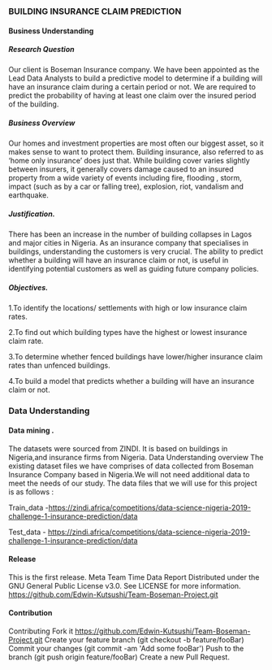 ### BUILDING  INSURANCE CLAIM PREDICTION
#### Business Understanding
##### Research Question
Our client is Boseman Insurance company. We have been appointed as the Lead Data Analysts to build a predictive model to determine if a building will have an insurance claim during a certain period or not. We are required to predict the probability of having at least one claim over the insured period of the building.

##### Business Overview
Our homes and investment properties are most often our biggest asset, so it makes sense to want to protect them. Building insurance, also referred to as ‘home only insurance’ does just that. While building cover varies slightly between insurers, it generally covers damage caused to an insured property from a wide variety of events including fire, flooding , storm, impact (such as by a car or falling tree), explosion, riot, vandalism and earthquake.

##### Justification.
There has been an increase in the number of building collapses in Lagos and major cities in Nigeria. As an insurance company that specialises in buildings, understanding the customers is very crucial.  The ability to predict  whether a  building will have an insurance claim or not, is useful in identifying potential customers  as well as guiding future company policies.

##### Objectives.

1.To identify the locations/ settlements with  high or  low  insurance claim rates.


2.To find out which building types have the highest or lowest insurance claim rate.


3.To determine whether fenced buildings have lower/higher insurance claim rates than unfenced buildings.


4.To build a model that predicts whether a building will have an insurance claim or not.

### Data Understanding
#### Data mining .

The datasets were sourced from ZINDI. It is based on buildings in Nigeria,and insurance firms from Nigeria.
Data Understanding overview
The existing dataset files we have comprises of data collected from Boseman Insurance Company based in Nigeria.We will not need additional data to meet the needs of our study. The data files that we will use for this project is as follows :

Train_data -https://zindi.africa/competitions/data-science-nigeria-2019-challenge-1-insurance-prediction/data 

Test_data  - https://zindi.africa/competitions/data-science-nigeria-2019-challenge-1-insurance-prediction/data

#### Release
This is the first release. Meta Team Time Data Report Distributed under the GNU General Public License v3.0. See LICENSE for more information. https://github.com/Edwin-Kutsushi/Team-Boseman-Project.git

#### Contribution
Contributing Fork it https://github.com/Edwin-Kutsushi/Team-Boseman-Project.git Create your feature branch (git checkout -b feature/fooBar) Commit your changes (git commit -am 'Add some fooBar') Push to the branch (git push origin feature/fooBar) Create a new Pull Request.
